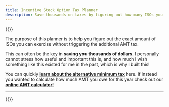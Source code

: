 ```yaml
---
title: Incentive Stock Option Tax Planner
description: Save thousands on taxes by figuring out how many ISOs you can exercise safely
---
```

{{<disclaimer>}}


The purpose of this planner is to help you figure out the exact amount of ISOs you can exercise without triggering the additional AMT tax. 

This can often be the key in **saving you thousands of dollars.** I personally cannot stress how useful and important this is, and how much I wish something like this existed for me in the past, which is why I built this!

You can quickly **[learn about the alternative minimum tax](/learn_about_the_amt/what-is-the-alternative-minimum-tax/)** here. If instead you wanted to calculate how much AMT you owe for this year check out our **[online AMT calculator!](/amt-calculator/)**

------------------

{{<iso-exercise-planner >}}